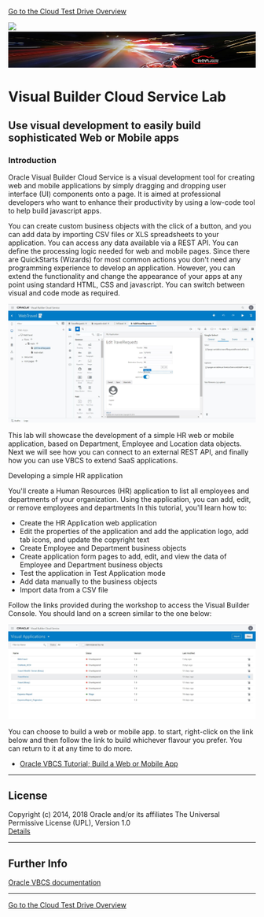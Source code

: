 [Go to the Cloud Test Drive Overview](../../README.md)

![](../../common/images/customer.logo2.png)
![](customer.logo2.png.jpg)

# Visual Builder Cloud Service Lab #

## Use visual development to easily build sophisticated Web or Mobile apps

### Introduction ###

Oracle Visual Builder Cloud Service is a visual development tool for creating web and mobile applications by simply dragging and dropping user interface (UI) components onto a page. It is aimed at professional developers who want to enhance their productivity by using a low-code tool to help build javascript apps. 

You can create custom business objects with the click of a button, and you can add data by importing CSV files or XLS spreadsheets to your application. You can access any data available via a REST API. You can define the processing logic needed for web and mobile pages. Since there are QuickStarts (Wizards) for most common actions you don't need any programming experience to develop an application. However, you can extend the functionality and change the appearance of your apps at any point using standard HTML, CSS and javascript. You can switch between visual and code mode as required.

![](VBCS_Page_Designer.JPG)

This lab will showcase the development of a simple HR web or mobile application, based on Department, Employee and Location data objects.  Next we will see how you can connect to an external REST API, and finally how you can use VBCS to extend SaaS applications.

Developing a simple HR application 

You'll create a Human Resources (HR) application to list all employees and departments of your organization. Using the application, you can add, edit, or remove employees and departments 
In this tutorial, you'll learn how to:
+ Create the HR Application web application
+ Edit the properties of the application and add the application logo, add tab icons, and update the copyright text
+ Create Employee and Department business objects
+ Create application form pages to add, edit, and view the data of Employee and Department business objects
+ Test the application in Test Application mode
+ Add data manually to the business objects
+ Import data from a CSV file

Follow the links provided during the workshop to access the Visual Builder Console. You should land on a screen similar to the one below:

![VBCS Console](VBCS_Console.JPG)

You can choose to build a web or mobile app. to start, right-click on the link below and then follow the link to build whichever flavour you prefer. You can return to it at any time to do more.

+ [Oracle VBCS Tutorial; Build a Web or Mobile App](https://docs.oracle.com/en/cloud/paas/app-builder-cloud/tutorials.html)

---
## License ##
Copyright (c) 2014, 2018 Oracle and/or its affiliates
The Universal Permissive License (UPL), Version 1.0   
[Details](../../common/license.md)

---
## Further Info ##
[Oracle VBCS documentation](https://docs.oracle.com/en/cloud/paas/app-builder-cloud/books.html)

---
[Go to the Cloud Test Drive Overview](../../README.md)
